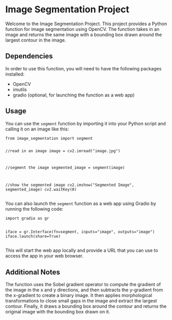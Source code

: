 <h1>Image Segmentation Project</h1>
<p>Welcome to the Image Segmentation Project. This project provides a Python function for image segmentation using OpenCV. The function takes in an image and returns the same image with a bounding box drawn around the largest contour in the image.</p>
<h2>Dependencies</h2>
<p>In order to use this function, you will need to have the following packages installed:</p>
<ul>
  <li>OpenCV</li>
  <li>imutils</li>
  <li>gradio (optional, for launching the function as a web app)</li>
</ul>
<h2>Usage</h2>
<p>You can use the <code>segment</code> function by importing it into your Python script and calling it on an image like this:</p>
<pre><code>from image_segmentation import segment

//read in an image
image = cv2.imread("image.jpg")

//segment the image
segmented_image = segment(image)

//show the segmented image
cv2.imshow("Segmented Image", segmented_image)
cv2.waitKey(0)
</code></pre>
<p>You can also launch the <code>segment</code> function as a web app using Gradio by running the following code:</p>
<pre><code>import gradio as gr

iface = gr.Interface(fn=segment, inputs="image", outputs="image")
iface.launch(share=True)
</code></pre>
<p>This will start the web app locally and provide a URL that you can use to access the app in your web browser.</p>
<h2>Additional Notes</h2>
<p>The function uses the Sobel gradient operator to compute the gradient of the image in the x and y directions, and then subtracts the y-gradient from the x-gradient to create a binary image. It then applies morphological transformations to close small gaps in the image and extract the largest contour. Finally, it draws a bounding box around the contour and returns the original image with the bounding box drawn on it.</p>
